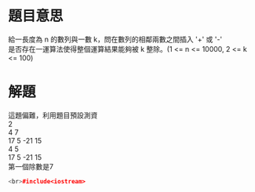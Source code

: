 # 題目意思<br>
給一長度為 n 的數列與一數 k，問在數列的相鄰兩數之間插入 '+' 或 '-'
<br>是否存在一運算法使得整個運算結果能夠被 k 整除。(1 <= n <= 10000, 2 <= k <= 100)
# 解題<br>
這題偏難，利用題目預設測資 
<br>2
<br>4 7
<br>17 5 -21 15
<br>4 5
<br>17 5 -21 15
<br>第一個除數是7
```cpp
<br>#include<iostream>
```